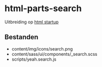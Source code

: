 html-parts-search
=================

Uitbreiding op [html startup](https://github.com/nweevers/html_startup_inuit)

Bestanden
---------
 * content/img/icons/search.png
 * content/sass/ui/components/_search.scss
 * scripts/yeah.search.js
